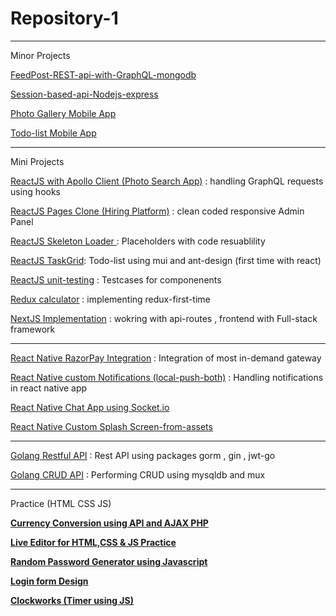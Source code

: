 # Repository-1

<!-- [![Anurag's github stats](https://github-readme-stats.vercel.app/api?username=sky107&?count_private=true&include_all_commits=true&show_icons=true&repo=Repository-1)](https://github.com/sky107) -->

---------------------
Minor Projects

[FeedPost-REST-api-with-GraphQL-mongodb](https://github.com/sky107/Repository-1/tree/main/Node%20JS/api-rest-graphql-mongodb)

[Session-based-api-Nodejs-express](https://github.com/sky107/Repository-1/tree/main/Node%20JS/api-session-based)

[Photo Gallery Mobile App](https://github.com/sky107/Photo-Gallery-Application-unsplash)

[Todo-list Mobile App](https://github.com/sky107/Repository-1/tree/main/React%20Native/TodoApp-in-6hours)




-------------------

Mini Projects 



[ReactJS with Apollo Client (Photo Search App)](https://github.com/sky107/Repository-1/tree/main/React%20JS/react-with-apollo-client) : handling GraphQL requests using hooks



[ReactJS Pages Clone (Hiring Platform)](https://github.com/sky107/Repository-1/tree/main/React%20JS/Hiring-platform-pages-code) : clean coded responsive Admin Panel

[ReactJS Skeleton Loader ](https://github.com/sky107/Repository-1/tree/main/React%20JS/React-03-Skeletons%20in%20React) : Placeholders with code resuablility 

[ReactJS TaskGrid](https://github.com/sky107/Repository-1/tree/main/React%20JS/React-01-TaskGrid): Todo-list using mui and ant-design (first time with react)

[ReactJS unit-testing](https://github.com/sky107/Repository-1/tree/main/React%20JS/unit-testing-in-react) : Testcases for componenents


[Redux calculator](https://github.com/sky107/Repository-1/tree/main/React%20JS/React-Redux-implementation) : implementing redux-first-time


[NextJS Implementation](https://github.com/sky107/Repository-1/tree/main/React%20JS/NextJs-basics) : wokring with api-routes , frontend with Full-stack framework 


------------------------------------


[React Native RazorPay Integration](https://github.com/sky107/Repository-1/tree/main/React%20Native/Razorpay-integration) : Integration of most in-demand gateway


[React Native custom Notifications (local-push-both)](https://github.com/sky107/Repository-1/tree/main/React%20Native/Notifications-notifee) : Handling notifications in react native app 

[React Native Chat App using Socket.io](https://github.com/sky107/Repository-1/tree/main/React%20Native/chat-app-web-sockets)


[React Native Custom Splash Screen-from-assets](https://github.com/sky107/Repository-1/tree/main/React%20Native/building-splash-screen)

------------------------------------------




[Golang Restful API](https://github.com/sky107/Repository-1/tree/main/Golang/rest-api-gin-jwt) : Rest API using packages gorm , gin , jwt-go 


[Golang CRUD API](https://github.com/sky107/Repository-1/tree/main/Golang/crud-api-with-go) : Performing CRUD using mysqldb and mux



------------------------------
Practice (HTML CSS JS)


[**Currency Conversion using API and AJAX PHP**](https://proudplainhertz--five-nine.repl.co) 

[**Live Editor for HTML,CSS & JS Practice**](https://web-editor-sky.surge.sh)

[**Random Password Generator using Javascript**](https://sky107.github.io/Random-Password-Generator-Javascript-/)

[**Login form Design**](https://legitimatedetailedinterfacestandard--five-nine.repl.co)

[**Clockworks (Timer using JS)**](https://plainusableprinter--five-nine.repl.co)

<!--
[TestPortal](https://github.com/sky107/Repository-1/tree/main/React%20JS/React-05-TestPortal)

[ReactLiveSearch](https://github.com/sky107/Repository-1/tree/main/React%20JS/React-05-TestPortal)

[BookProject](https://github.com/sky107/Repository-1/tree/main/React%20JS/React-03-BookStore)

[TaskGrid](https://github.com/sky107/Repository-1/tree/main/React%20JS/React-01-TaskGrid)
 

